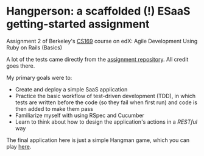 Hangperson: a scaffolded (!) ESaaS getting-started assignment
=============================================================

Assignment 2 of Berkeley's [CS169](https://www.edx.org/course/agile-development-using-ruby-rails-uc-berkeleyx-cs169-1x)
course on edX: Agile Development Using Ruby on Rails (Basics)   

A lot of the tests came directly from the [assignment repository](https://github.com/saasbook/hw-sinatra-saas-hangperson).
All credit goes there.    

My primary goals were to:
* Create and deploy a simple SaaS application
* Practice the basic workflow of test-driven development (TDD), in which tests are written before the code (so they fail when first run) and code is then added to make them pass
* Familiarize myself with using RSpec and Cucumber
* Learn to think about how to design the application's actions in a _RESTful_ way

The final application here is just a simple Hangman game, which you can play [here](https://fierce-bayou-87464.herokuapp.com/new).
